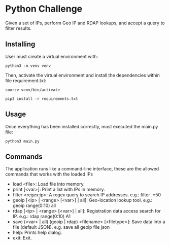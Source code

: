 # Python Challenge
Given a set of IPs, perform Geo IP and RDAP lookups, and accept a query to filter results. 

## Installing
User must create a virtual environment with:
```
python3 -m venv venv
```

Then, activate the virtual environment and install the dependencies within file requirement.txt:
```
source venv/bin/activate
```
```
pip3 install -r requirements.txt
```

## Usage
Once everything has been installed correctly, must executed the main.py file:
```
python3 main.py
``` 

## Commands
The application runs like a command-line interface, these are the allowed commands that works with the loaded IPs 


* load &lt;file&gt;: Load file into memory.
* print [&lt;var&gt;]: Print a list with IPs in memory.
* filter &lt;regex:ip&gt;: A regex query to search IP addresses. e.g.: filter .*50
* geoip [&lt;ip&gt; | &lt;range&gt; [&lt;var&gt;] | all]: Geo-location lookup tool. e.g.: geoip range(0:10) all
* rdap [&lt;ip&gt; | &lt;range&gt; [&lt;var&gt;] | all]: Registration data access search for IP. e.g.: rdap range(0:10) A1
* save (&lt;var&gt; | all) (geoip | rdap) &lt;filename&gt; [&lt;filetype&gt;]: Save data into a file (default JSON). e.g. save all geoip file json
* help: Prints help dialog.
* exit: Exit.
